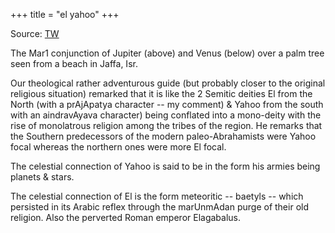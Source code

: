 +++
title = "el yahoo"
+++

Source: [TW](https://twitter.com/blog_supplement/status/1632398509512052741)

The Mar1 conjunction of Jupiter (above) and Venus (below) over a palm tree seen from a beach in Jaffa, Isr. 


Our theological rather adventurous guide (but probably closer to the original religious situation) remarked that it is like the 2 Semitic deities El from the North (with a prAjApatya character -- my comment) & Yahoo from the south with an aindravAyava character) being conflated into a mono-deity with the rise of monolatrous religion among the tribes of the region. He remarks that the Southern predecessors of the modern paleo-Abrahamists were Yahoo focal whereas the northern ones were more El focal. 

The celestial connection of Yahoo is said to be in the form his armies being planets & stars. 

The celestial connection of El is the form meteoritic -- baetyls -- which persisted in its Arabic reflex through the marUnmAdan purge of their old religion. Also the perverted Roman emperor Elagabalus.

